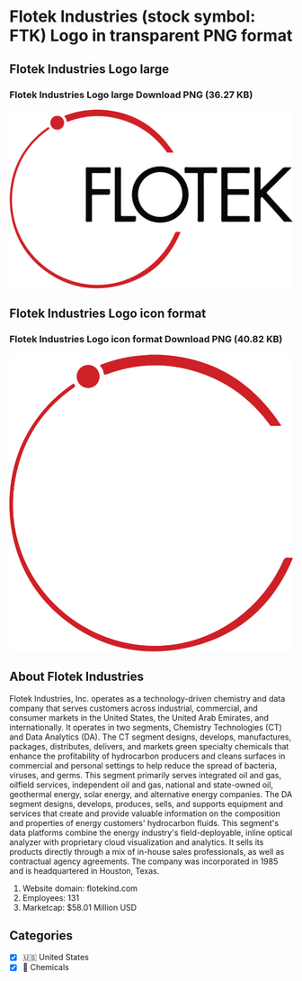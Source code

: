 # Flotek Industries (stock symbol: FTK) Logo in transparent PNG format

## Flotek Industries Logo large

### Flotek Industries Logo large Download PNG (36.27 KB)

![Flotek Industries Logo large Download PNG (36.27 KB)](/img/orig/FTK_BIG-9ff7f487.png)

## Flotek Industries Logo icon format

### Flotek Industries Logo icon format Download PNG (40.82 KB)

![Flotek Industries Logo icon format Download PNG (40.82 KB)](/img/orig/FTK-f35d8c0a.png)

## About Flotek Industries

Flotek Industries, Inc. operates as a technology-driven chemistry and data company that serves customers across industrial, commercial, and consumer markets in the United States, the United Arab Emirates, and internationally. It operates in two segments, Chemistry Technologies (CT) and Data Analytics (DA). The CT segment designs, develops, manufactures, packages, distributes, delivers, and markets green specialty chemicals that enhance the profitability of hydrocarbon producers and cleans surfaces in commercial and personal settings to help reduce the spread of bacteria, viruses, and germs. This segment primarily serves integrated oil and gas, oilfield services, independent oil and gas, national and state-owned oil, geothermal energy, solar energy, and alternative energy companies. The DA segment designs, develops, produces, sells, and supports equipment and services that create and provide valuable information on the composition and properties of energy customers' hydrocarbon fluids. This segment's data platforms combine the energy industry's field-deployable, inline optical analyzer with proprietary cloud visualization and analytics. It sells its products directly through a mix of in-house sales professionals, as well as contractual agency agreements. The company was incorporated in 1985 and is headquartered in Houston, Texas.

1. Website domain: flotekind.com
2. Employees: 131
3. Marketcap: $58.01 Million USD


## Categories
- [x] 🇺🇸 United States
- [x] 🧪 Chemicals

